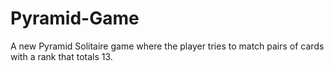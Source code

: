 # Pyramid-Game
A new Pyramid Solitaire game where the player tries to match pairs of cards with a rank that totals 13.
